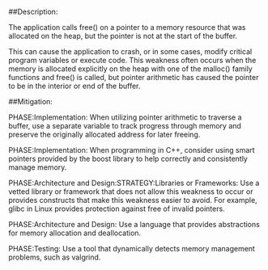 ##Description:

The application calls free() on a pointer to a memory resource that was allocated on the heap, but the pointer is not at the start of the buffer.

This can cause the application to crash, or in some cases, modify critical program variables or execute code. This weakness often occurs when the memory is allocated explicitly on the heap with one of the malloc() family functions and free() is called, but pointer arithmetic has caused the pointer to be in the interior or end of the buffer.

##Mitigation:


PHASE:Implementation:
When utilizing pointer arithmetic to traverse a buffer, use a separate variable to track progress through memory and preserve the originally allocated address for later freeing.

PHASE:Implementation:
When programming in C++, consider using smart pointers provided by the boost library to help correctly and consistently manage memory.

PHASE:Architecture and Design:STRATEGY:Libraries or Frameworks:
Use a vetted library or framework that does not allow this weakness to occur or provides constructs that make this weakness easier to avoid. For example, glibc in Linux provides protection against free of invalid pointers.

PHASE:Architecture and Design:
Use a language that provides abstractions for memory allocation and deallocation.

PHASE:Testing:
Use a tool that dynamically detects memory management problems, such as valgrind.

